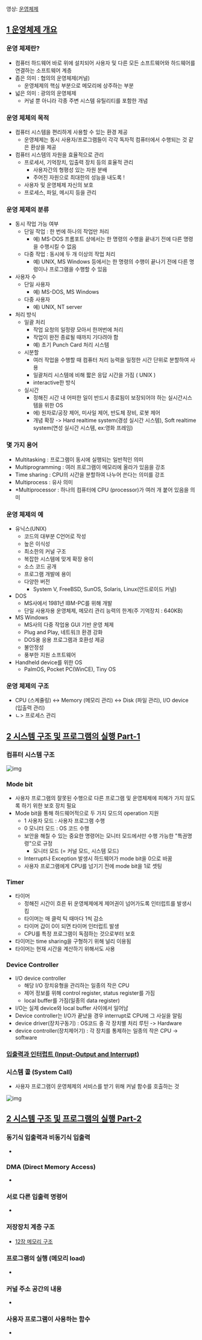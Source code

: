 영상: [운영체제](http://www.kocw.net/home/search/kemView.do?kemId=1046323)

## [1 운영체제 개요](https://core.ewha.ac.kr/publicview/C0101020140307151724641842?vmode=f)

### 운영 체제란?

- 컴퓨터 하드웨어 바로 위에 설치되어 사용자 및 다른 모든 소프트웨어와 하드웨어를 연결하는 소프트웨어 계층
- 좁은 의미 : 협의의 운영체제(커널)
  - 운영체제의 핵심 부분으로 메모리에 상주하는 부분
- 넓은 의미 : 광의의 운영체제
  - 커널 뿐 아니라 각종 주변 시스템 유틸리티를 포함한 개념

### 운영 체체의 목적

- 컴퓨터 시스템을 편리하게 사용할 수 있는 환경 제공
  - 운영체제는 동시 사용자/프로그램들이 각각 독자적 컴퓨터에서 수행되는 것 같은 환상을 제공
- 컴퓨터 시스템의 자원을 효율적으로 관리
  - 프로세서, 기억장치, 입출력 장치 등의 효율적 관리
    - 사용자간의 형평성 있는 자원 분배
    - 주어진 자원으로 최대한의 성능을 내도록 !
  - 사용자 및 운영체제 자신의 보호
  - 프로세스, 파일, 메시지 등을 관리

### 운영 체제의 분류

- 동시 작업 가능 여부
  - 단일 작업 : 한 번에 하나의 작업만 처리
    - 예) MS-DOS 프롬포트 상에서는 한 명령의 수행을 끝내기 전에 다른 명령을 수행시킬 수 없음
  - 다중 작업 : 동시에 두 개 이상의 작업 처리
    - 예) UNIX, MS Windows 등에서는 한 명령의 수행이 끝나기 전에 다른 명령이나 프로그램을 수행할 수 있음
- 사용자 수
  - 단일 사용자
    - 예) MS-DOS, MS Windows
  - 다중 사용자
    - 예) UNIX, NT server
- 처리 방식
  - 일괄 처리
    - 작업 요청의 일정량 모아서 한꺼번에 처리
    - 작업이 완전 종료될 때까지 기다려야 함
    - 예) 초기 Punch Card 처리 시스템
  - 시분할
    - 여러 작업을 수행할 때 컴퓨터 처리 능력을 일정한 시간 단위로 분할하여 사용
    - 일괄처리 시스템에 비해 짧은 응답 시간을 가짐 ( UNIX )
    - interactive한 방식
  - 실시간
    - 정해진 시간 내 어떠한 일이 반드시 종료됨이 보장되어야 하는 실시간시스템을 위한 OS
    - 에) 원자로/공장 제어, 미사일 제어, 반도체 장비, 로봇 제어
    - 개념 확장 -> Hard realtime system(경성 실시간 시스템), Soft realtime system(연성 실시간 시스템, ex:영화 프레임)

### 몇 가지 용어

- Multitasking : 프로그램이 동시에 실행되는 일반적인 의미
- Multiprogramming : 여러 프로그램이 메모리에 올라가 있음을 강조
- Time sharing : CPU의 시간을 분할하여 나누어 쓴다는 의미를 강조
- Multiprocess : 유사 의미
- *Multiprocessor : 하나의 컴퓨터에 CPU (processor)가 여러 개 붙어 있음을 의미

### 운영 체제의 예

- 유닉스(UNIX)
  - 코드의 대부분 C언어로 작성
  - 높은 이식성
  - 최소한의 커널 구조
  - 복잡한 시스템에 맞게 확장 용이
  - 소스 코드 공개
  - 프로그램 개발에 용이
  - 다양한 버전
    - System V, FreeBSD, SunOS, Solaris, Linux(안드로이드 커널)
- DOS
  - MS사에서 1981년 IBM-PC를 위해 개발
  - 단일 사용자용 운영체제, 메모리 관리 능력의 한계(주 기억장치 : 640KB)
- MS Windows
  - MS사의 다중 작업용 GUI 기반 운영 체제
  - Plug and Play, 네트워크 환경 강화
  - DOS용 응용 프로그램과 호환성 제공
  - 불안정성
  - 풍부한 지원 소프트웨어
- Handheld device를 위한 OS
  - PalmOS, Pocket PC(WinCE), Tiny OS

### 운영 체제의 구조

- CPU (스케쥴링)  <->  Memory (메모리 관리)  <->  Disk (파일 관리), I/O device (입출력 관리)
- ㄴ> 프로세스 관리

## [2 시스템 구조 및 프로그램의 실행 Part-1](https://core.ewha.ac.kr/publicview/C0101020140311132925816476?vmode=f)

### 컴퓨터 시스템 구조

![img](/img/컴퓨터시스템구조.PNG)

### Mode bit

- 사용자 프로그램의 잘못된 수행으로 다른 프로그램 및 운영체제에 피해가 가지 않도록 하기 위한 보호 장치 필요
- Mode bit을 통해 하드웨어적으로 두 가지 모드의 operation 지원
  - 1 사용자 모드 : 사용자 프로그램 수행
  - 0 모니터 모드 : OS 코드 수행
  - 보안을 해칠 수 있는 중요한 명령어는 모니터 모드에서만 수행 가능한 "특권명령"으로 규정
    - 모니터 모드 (= 커널 모드, 시스템 모드)
  - Interrupt나 Exception 발생시 하드웨어가 mode bit을 0으로 바꿈
  - 사용자 프로그램에게 CPU를 넘기기 전에 mode bit을 1로 셋팅

### Timer

- 타이머
  - 정해진 시간이 흐른 뒤 운영체제에게 제어권이 넘어가도록 인터럽트를 발생시킴
  - 타이머는 매 클럭 틱 때마다 1씩 감소
  - 타이머 갑이 0이 되면 타이머 인터럽트 발생
  - CPU를 특정 프로그램이 독점하는 것으로부터 보호
- 타이머는 time sharing을 구형하기 위해 널리 이용됨
- 타이머는 현재 시간을 계산하기 위해서도 사용

### Device Controller

- I/O device controller
  - 해당 I/O 장치유형을 관리하는 일종의 작은 CPU
  - 제어 정보를 위해 control register, status register를 가짐
  - local buffer를 가짐(일종의 data register)
- I/O는 실제 device와 local buffer 사이에서 일어남
- Device controller는 I/O가 끝났을 경우 interrupt로 CPU에 그 사실을 알림
- device driver(장치구동기) : OS코드 중 각 장치별 처리 루틴 -> Hardware
- device controller(장치제어기) : 각 장치를 통제하는 일종의 작은 CPU -> software


### [입출력과 인터럽트 (Input-Output and Interrupt)](/컴퓨터-구조/5장-기본-컴퓨터의-구조와-설계-Part2/입출력과-인터럽트.md)

### 시스템 콜 (System Call)

- 사용자 프로그램이 운영체제의 서비스를 받기 위해 커널 함수를 호출하는 것

![img](/img/시스템콜.PNG)

## [2 시스템 구조 및 프로그램의 실행 Part-2](https://core.ewha.ac.kr/publicview/C0101020140314151238067290?vmode=f)

### 동기식 입출력과 비동기식 입출력

- 

### DMA (Direct Memory Access)

- 

### 서로 다른 입출력 명령어

- 

### 저장장치 계층 구조

- [12장 메모리 구조](/컴퓨터-구조/12장-메모리-구조.md) 

### 프로그램의 실행 (메모리 load)

- 

### 커널 주소 공간의 내용

- 

### 사용자 프로그램이 사용하는 함수

-